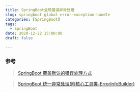 ```yaml
---
title: SpringBoot全局错误异常处理
slug: springboot-global-error-exception-handle
categories: [SpringBoot]
tags:
  - SpringBoot
date: 2020-12-22 15:00:00
draft: false

---
```


### 参考

> [SpringBoot 覆盖默认的错误处理方式](https://blog.csdn.net/L_Sail/article/details/70198886)

> [SpringBoot 统一异常处理(附核心工具类-ErrorInfoBuilder)](https://juejin.cn/post/6844903822171570190)
